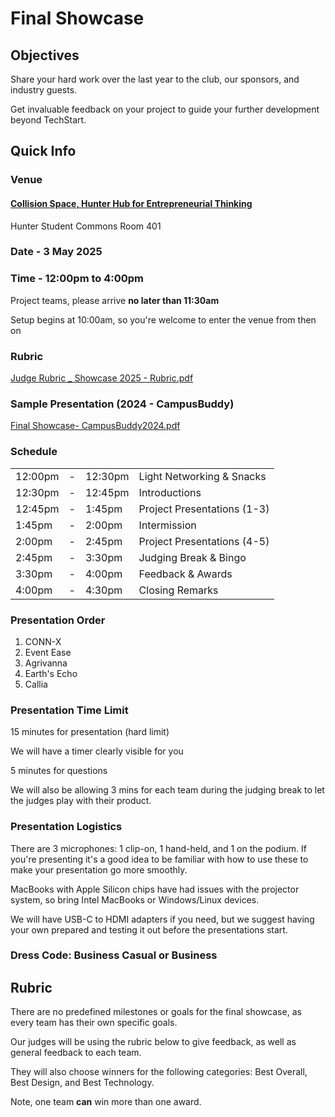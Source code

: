 # Final Showcase

## Objectives

Share your hard work over the last year to the club, our sponsors, and industry guests.

Get invaluable feedback on your project to guide your further development beyond TechStart.

## Quick Info

### Venue

#### [Collision Space, Hunter Hub for Entrepreneurial Thinking](https://www.ucalgary.ca/hunter-hub/collision-space)

Hunter Student Commons Room 401

### Date - 3 May 2025

### Time - 12:00pm to 4:00pm

Project teams, please arrive **no later than 11:30am**

Setup begins at 10:00am, so you're welcome to enter the venue from then on

### Rubric

[Judge Rubric _ Showcase 2025 - Rubric.pdf](https://github.com/user-attachments/files/19638665/Judge.Rubric._.Showcase.2025.-.Rubric.pdf)

### Sample Presentation (2024 - CampusBuddy)
[Final Showcase- CampusBuddy2024.pdf](https://github.com/user-attachments/files/19638790/Final.Showcase-compressed.pdf)

### Schedule

|         |     |         |                             |
| ------- | --- | ------- | --------------------------- |
| 12:00pm | -   | 12:30pm | Light Networking & Snacks   |
| 12:30pm | -   | 12:45pm | Introductions               |
| 12:45pm | -   | 1:45pm  | Project Presentations (1-3) |
| 1:45pm  | -   | 2:00pm  | Intermission                |
| 2:00pm  | -   | 2:45pm  | Project Presentations (4-5) |
| 2:45pm  | -   | 3:30pm  | Judging Break & Bingo       |
| 3:30pm  | -   | 4:00pm  | Feedback & Awards           |
| 4:00pm  | -   | 4:30pm  | Closing Remarks             |

### Presentation Order

1. CONN-X
2. Event Ease
3. Agrivanna
4. Earth's Echo
5. Callia


### Presentation Time Limit

15 minutes for presentation (hard limit)

We will have a timer clearly visible for you

5 minutes for questions

We will also be allowing 3 mins for each team during the judging break to let the judges play with their product. 

### Presentation Logistics

There are 3 microphones: 1 clip-on, 1 hand-held, and 1 on the podium. If you're presenting it's a good idea to be familiar with how to use these to make your presentation go more smoothly.

MacBooks with Apple Silicon chips have had issues with the projector system, so bring Intel MacBooks or Windows/Linux devices.

We will have USB-C to HDMI adapters if you need, but we suggest having your own prepared and testing it out before the presentations start.

### Dress Code: Business Casual or Business

## Rubric

There are no predefined milestones or goals for the final showcase, as every team has their own specific goals.

Our judges will be using the rubric below to give feedback, as well as general feedback to each team.

They will also choose winners for the following categories: Best Overall, Best Design, and Best Technology.

Note, one team **can** win more than one award.

<!-- TODO update rubric once finalized -->
<!-- <object data="./rubric.pdf" type="application/pdf" width="100%" height="700px">
    <embed src="./rubric.pdf">
        <p>Failed to render rubric. Please find the PDF on Google Drive: <a href="https://drive.google.com/file/d/1uOApqhFG3j0oEj8EBkpVseIc79FBJHav/view?usp=sharing">View PDF</a></p>
    </embed>
</object>
 -->
